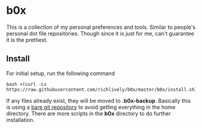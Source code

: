 # b0x
This is a collection of my personal preferences and tools. Similar to people's personal dot file repositories. Though since it is just for me, can't guarantee it is the prettiest.
## Install
For initial setup, run the following command
```
bash <(curl -Ls https://raw.githubusercontent.com/richlively/b0x/master/b0x/install.sh)
```
If any files already exist, they will be moved to **.b0x-backup**. Basically this is using a [bare git repository](https://www.atlassian.com/git/tutorials/dotfiles) to avoid getting everything in the home directory.
There are more scripts in the **b0x** directory to do further installation.
